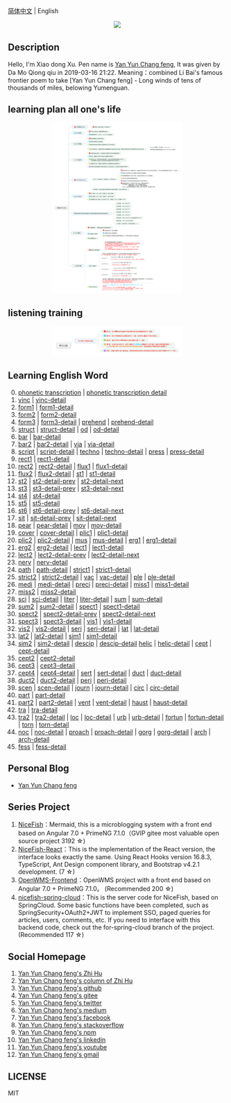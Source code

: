 [简体中文](README.md) |  English  

<p align="center">
    <img width="300" src="https://cdn.jsdelivr.net/gh/yanyunchangfeng/cdn@1.0/assets/img/blog/yycf/yanyunchangfeng.png">
</p>

##  Description
Hello, I'm Xiao dong Xu. Pen name is [Yan Yun Chang feng](https://yanyunchangfeng.com), It was given by Da Mo Qiong qiu in 2019-03-16 21:22. 
Meaning：combined Li Bai's famous frontier poem to take [Yan Yun Chang feng] - Long winds of tens of thousands of miles, belowing Yumenguan.

##  learning plan all one's life
<p align="center">
    <img width="300" src="src/assets/img/learning-plan.png">
</p>  

##  listening training
<p align="center">
    <img width="300" src="src/assets/img/listening-training.png">
</p>

##  Learning English Word
0.  [phonetic transcription](src/assets/img/lesson0.png)  | [phonetic transcription detail](src/assets/img/lesson0-detail.png)  
1.  [vinc](src/assets/img/lesson1-vinc.png)  |  [vinc-detail](src/assets/img/lesson1-detail-vinc.png)  
2.  [form1](src/assets/img/lesson2-form.png)  |  [form1-detail](src/assets/img/lesson2-detail.png)    
3.  [form2](src/assets/img/lesson3-form.png)  |  [form2-detail](src/assets/img/lesson3-detail.png)    
4.  [form3](src/assets/img/lesson4-form.png)  |  [form3-detail](src/assets/img/lesson4-detail-form.png) | [prehend](src/assets/img/lesson4-prehend.png)  |  [prehend-detail](src/assets/img/lesson4-detail-prehend.png)
5.  [struct](src/assets/img/lesson5-struct.png) |  [struct-detail](src/assets/img/lesson5-detail-struct.png)  |  [od](src/assets/img/lesson5-od.png)  |  [od-detail](src/assets/img/lesson5-detail-od.png)
6.  [bar](src/assets/img/lesson6-bar.png)   |  [bar-detail](src/assets/img/lesson6-detail-bar.png) 
7.  [bar2](src/assets/img/lesson7-bar.png)   |  [bar2-detail](src/assets/img/lesson7-detail-bar.png)  |  [via](src/assets/img/lesson7-via.png)   |  [via-detail](src/assets/img/lesson7-detail-via.png)  
8.  [script](src/assets/img/lesson8-script.png)   |  [script-detail](src/assets/img/lesson8-detail-script.png) |  [techno](src/assets/img/lesson8-techno.png)   |  [techno-detail](src/assets/img/lesson8-detail-techno.png) |  [press](src/assets/img/lesson8-press.png)   |  [press-detail](src/assets/img/lesson8-detail-press.png)  
9.  [rect1](src/assets/img/lesson9-rect.png)   |  [rect1-detail](src/assets/img/lesson9-detail-rect.png) 
10. [rect2](src/assets/img/lesson10-rect.png)   |  [rect2-detail](src/assets/img/lesson10-detail-rect.png)  |  [flux1](src/assets/img/lesson10-flux.png)   |  [flux1-detail](src/assets/img/lesson10-detail-flux.png) 
11.  [flux2](src/assets/img/lesson11-flux.png)   |  [flux2-detail](src/assets/img/lesson11-detail-flux.png)  | [st1](src/assets/img/lesson11-st.png)   |  [st1-detail](src/assets/img/lesson11-detail-st.png) 
12. [st2](src/assets/img/lesson12-st.png)   |  [st2-detail-prev](src/assets/img/lesson12-detail-st-prev.png) |  [st2-detail-next](src/assets/img/lesson12-detail-st-next.png) 
13. [st3](src/assets/img/lesson13-st.png)   |  [st3-detail-prev](src/assets/img/lesson13-detail-st-prev.png) |  [st3-detail-next](src/assets/img/lesson13-detail-st-next.png) 
14. [st4](src/assets/img/lesson14-st.png)   |  [st4-detail](src/assets/img/lesson14-detail-st.png) 
15. [st5](src/assets/img/lesson15-st.png)   |  [st5-detail](src/assets/img/lesson15-detail-st.png) 
16. [st6](src/assets/img/lesson16-st.png)   |  [st6-detail-prev](src/assets/img/lesson16-detail-st-prev.png) |  [st6-detail-next](src/assets/img/lesson16-detail-st-next.png) 
17. [sit](src/assets/img/lesson17-sit.png)  |  [sit-detail-prev](src/assets/img/lesson17-detail-sit-prev.png) |  [sit-detail-next](src/assets/img/lesson17-detail-sit-next.png) 
18. [pear](src/assets/img/lesson18-pear.png)  |  [pear-detail](src/assets/img/lesson18-detail-pear.png) |  [mov](src/assets/img/lesson18-mov.png)  |  [mov-detail](src/assets/img/lesson18-detail-mov.png) 
19. [cover](src/assets/img/lesson19-cover.png)  |  [cover-detail](src/assets/img/lesson19-detail-cover.png) |  [plic1](src/assets/img/lesson19-plic.png)  |  [plic1-detail](src/assets/img/lesson19-detail-plic.png) 
20. [plic2](src/assets/img/lesson20-plic.png)  |  [plic2-detail](src/assets/img/lesson20-detail-plic.png) |  [mus](src/assets/img/lesson20-mus.png)  |  [mus-detail](src/assets/img/lesson20-detail-mus.png) |  [erg1](src/assets/img/lesson20-erg.png)  |  [erg1-detail](src/assets/img/lesson20-detail-erg.png) 
21. [erg2](src/assets/img/lesson21-erg.png)  |  [erg2-detail](src/assets/img/lesson21-detail-erg.png) |  [lect1](src/assets/img/lesson21-lect.png)  |  [lect1-detail](src/assets/img/lesson21-detail-lect.png) 
22. [lect2](src/assets/img/lesson22-lect.png)  |  [lect2-detail-prev](src/assets/img/lesson22-detail-lect-prev.png) |  [lect2-detail-next](src/assets/img/lesson22-detail-lect-next.png) 
23. [nerv](src/assets/img/lesson23-nerv.png)  |  [nerv-detail](src/assets/img/lesson23-detail-nerv.png) 
24. [path](src/assets/img/lesson24-path.png)  |  [path-detail](src/assets/img/lesson24-detail-path.png) |    [strict1](src/assets/img/lesson24-strict.png)  |  [strict1-detail](src/assets/img/lesson24-detail-strict.png) 
25. [strict2](src/assets/img/lesson25-strict.png)  |  [strict2-detail](src/assets/img/lesson25-detail-strict.png)  |  [vac](src/assets/img/lesson25-vac.png)  |  [vac-detail](src/assets/img/lesson25-detail-vac.png) |  [ple](src/assets/img/lesson25-ple.png)  |  [ple-detail](src/assets/img/lesson25-detail-ple.png)   
26. [medi](src/assets/img/lesson26-medi.png)  |  [medi-detail](src/assets/img/lesson26-detail-medi.png) |  [preci](src/assets/img/lesson26-preci.png)  |  [preci-detail](src/assets/img/lesson26-detail-preci.png)  |  [miss1](src/assets/img/lesson26-miss.png)  |  [miss1-detail](src/assets/img/lesson26-detail-miss.png) 
27. [miss2](src/assets/img/lesson27-miss.png)  |  [miss2-detail](src/assets/img/lesson27-detail-miss.png) 
28. [sci](src/assets/img/lesson28-sci.png)  |  [sci-detail](src/assets/img/lesson28-detail-sci.png)  |  [liter](src/assets/img/lesson28-liter.png)  |  [liter-detail](src/assets/img/lesson28-detail-liter.png)  |  [sum](src/assets/img/lesson28-sum.png)  |  [sum-detail](src/assets/img/lesson28-detail-sum.png) 
29. [sum2](src/assets/img/lesson29-sum.png)  |  [sum2-detail](src/assets/img/lesson29-detail-sum.png) |  [spect1](src/assets/img/lesson29-spect.png)  |  [spect1-detail](src/assets/img/lesson29-detail-spect.png)  
30. [spect2](src/assets/img/lesson30-spect.png) |  [spect2-detail-prev](src/assets/img/lesson30-detail-spect-prev.png) |  [spect2-detail-next](src/assets/img/lesson30-detail-spect-next.png) 
31. [spect3](src/assets/img/lesson31-spect.png) | [spect3-detail](src/assets/img/lesson31-detail-spect.png) | [vis1](src/assets/img/lesson31-vis.png) | [vis1-detail](src/assets/img/lesson31-detail-vis.png) 
32.  [vis2](src/assets/img/lesson32-vis.png) | [vis2-detail](src/assets/img/lesson32-detail-vis.png)  |  [seri](src/assets/img/lesson32-seri.png) | [seri-detail](src/assets/img/lesson32-detail-seri.png)   |   [lat](src/assets/img/lesson32-lat.png) | [lat-detail](src/assets/img/lesson32-detail-lat.png)  
33. [lat2](src/assets/img/lesson33-lat.png) | [lat2-detail](src/assets/img/lesson33-detail-lat.png) | [sim1](src/assets/img/lesson33-sim.png) | [sim1-detail](src/assets/img/lesson33-detail-sim.png) 
34. [sim2](src/assets/img/lesson34-sim.png) | [sim2-detail](src/assets/img/lesson34-detail-sim.png)   |  [descip](src/assets/img/lesson34-descip.png) | [descip-detail](src/assets/img/lesson34-detail-descip.png)  [helic](src/assets/img/lesson34-helic.png) | [helic-detail](src/assets/img/lesson34-detail-helic.png)  |  [cept](src/assets/img/lesson34-cept.png) | [cept-detail](src/assets/img/lesson34-detail-cept.png)  
35. [cept2](src/assets/img/lesson35-cept.png) | [cept2-detail](src/assets/img/lesson35-detail-cept.png)   
36. [cept3](src/assets/img/lesson36-cept.png) | [cept3-detail](src/assets/img/lesson36-detail-cept.png)   
37. [cept4](src/assets/img/lesson37-cept.png) | [cept4-detail](src/assets/img/lesson37-detail-cept.png)    |   [sert](src/assets/img/lesson37-sert.png) | [sert-detail](src/assets/img/lesson37-detail-sert.png)  |   [duct](src/assets/img/lesson37-duct.png) | [duct-detail](src/assets/img/lesson37-detail-duct.png)  
38. [duct2](src/assets/img/lesson38-duct.png) | [duct2-detail](src/assets/img/lesson38-detail-duct.png)  |   [peri](src/assets/img/lesson38-peri.png) | [peri-detail](src/assets/img/lesson38-detail-peri.png)  
39. [scen](src/assets/img/lesson39-scen.png) | [scen-detail](src/assets/img/lesson39-detail-scen.png)  |   [journ](src/assets/img/lesson39-journ.png) | [journ-detail](src/assets/img/lesson39-detail-journ.png) |   [circ](src/assets/img/lesson39-circ.png) | [circ-detail](src/assets/img/lesson39-detail-circ.png)   
40.  [part](src/assets/img/lesson40-part.png) | [part-detail](src/assets/img/lesson40-detail-part.png)  
41.  [part2](src/assets/img/lesson41-part.png) | [part2-detail](src/assets/img/lesson41-detail-part.png)   |   [vent](src/assets/img/lesson41-vent.png) | [vent-detail](src/assets/img/lesson41-detail-vent.png)   |   [haust](src/assets/img/lesson41-haust.png) | [haust-detail](src/assets/img/lesson41-detail-haust.png)  
42.  [tra](src/assets/img/lesson42-part.png) | [tra-detail](src/assets/img/lesson42-detail-tra.png)   
43.  [tra2](src/assets/img/lesson43-part.png) | [tra2-detail](src/assets/img/lesson43-detail-tra.png)  |   [loc](src/assets/img/lesson43-loc.png) | [loc-detail](src/assets/img/lesson43-detail-loc.png)   |   [urb](src/assets/img/lesson43-urb.png) | [urb-detail](src/assets/img/lesson43-detail-urb.png)   |   [fortun](src/assets/img/lesson43-fortun.png) | [fortun-detail](src/assets/img/lesson43-detail-fortun.png)   |   [torn](src/assets/img/lesson43-torn.png) |  [torn-detail](src/assets/img/lesson43-detail-torn.png)   
44. [noc](src/assets/img/lesson44-noc.png) | [noc-detail](src/assets/img/lesson44-detail-noc.png)  |   [proach](src/assets/img/lesson44-proach.png) | [proach-detail](src/assets/img/lesson44-detail-proach.png)  |   [gorg](src/assets/img/lesson44-gorg.png) | [gorg-detail](src/assets/img/lesson44-detail-gorg.png)    |   [arch](src/assets/img/lesson44-arch.png) | [arch-detail](src/assets/img/lesson44-detail-arch.png)  
45. [fess](src/assets/img/lesson45-fess.png) | [fess-detail](src/assets/img/lesson45-detail-fess.png)  
## Personal Blog  

* [Yan Yun Chang feng](https://yanyunchangfeng.com) 

## Series Project

1. [NiceFish]( https://gitee.com/mumu-osc/NiceFish)：Mermaid, this is a microblogging system with a front end based on Angular 7.0 + PrimeNG 7.1.0（GVIP  gitee most valuable open source project 3192 ☆)
2. [NiceFish-React](https://github.com/damoqiongqiu/NiceFish-React)：This is the implementation of the React version, the interface looks exactly the same. Using React Hooks version 16.8.3, TypeScript, Ant Design component library, and Bootstrap v4.2.1 development.  (7 ☆)
3. [OpenWMS-Frontend](https://gitee.com/mumu-osc/OpenWMS-Frontend)：OpenWMS project with a front end based on Angular 7.0 + PrimeNG 7.1.0。  (Recommended 200 ☆)
4. [nicefish-spring-cloud](https://gitee.com/mumu-osc/nicefish-spring-cloud)：This is the server code for NiceFish, based on SpringCloud. Some basic functions have been completed, such as SpringSecurity+OAuth2+JWT to implement SSO, paged queries for articles, users, comments, etc. If you need to interface with this backend code, check out the for-spring-cloud branch of the project. (Recommended 117 ☆) 

## Social Homepage 

1.  [Yan Yun Chang feng's Zhi Hu](https://zhihu.com/people/hbxyxuxiaodong)  
2.  [Yan Yun Chang feng's column of Zhi Hu](https://zhuanlan.zhihu.com/yanyunchangfeng) 
3.  [Yan Yun Chang feng's github](https://github.com/yanyunchangfeng)  
4.  [Yan Yun Chang feng's gitee](https://gitee.com/yanyunchangfeng)  
5.  [Yan Yun Chang feng's twitter](https://twitter.com/yanyunchangfeng)  
6.  [Yan Yun Chang feng's medium](https://medium.com/@yanyunchangfeng)  
7.  [Yan Yun Chang feng's facebook](https://facebook.com/yanyunchangfeng)  
8.  [Yan Yun Chang feng's stackoverflow](http://stackoverflow.com/users/11366314)  
9.  [Yan Yun Chang feng's npm](https://npmjs.com/~yanyunchangfeng)  
10. [Yan Yun Chang feng's linkedin](https://www.linkedin.com/in/yanyunchangfeng)  
11. [Yan Yun Chang feng's youtube](https://www.youtube.com/channel/UCaz2-l8Bd8tTBf1q-2ww7VA)  
12. [Yan Yun Chang feng's gmail](mailto:yanyunchangfeng@gamil.com)

## LICENSE

MIT